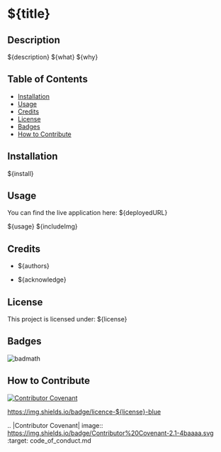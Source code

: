 # ${title}

## Description
${description}
${what}
${why}

## Table of Contents

- [Installation](#installation)
- [Usage](#usage)
- [Credits](#credits)
- [License](#license)
- [Badges](#badges)
- [How to Contribute](#how-to-contribute)


## Installation

${install}

## Usage

You can find the live application here: ${deployedURL}

${usage}
${includeImg}

## Credits

- ${authors}

- ${acknowledge}

## License

This project is licensed under: ${license}

## Badges

![badmath](https://img.shields.io/github/languages/top/lernantino/badmath)


## How to Contribute

[![Contributor Covenant](https://img.shields.io/badge/Contributor%20Covenant-2.1-4baaaa.svg)](code_of_conduct.md)


https://img.shields.io/badge/licence-${license}-blue

.. |Contributor Covenant| image:: https://img.shields.io/badge/Contributor%20Covenant-2.1-4baaaa.svg :target: code_of_conduct.md
